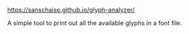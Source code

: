 https://sanschaise.github.io/glyph-analyzer/

A simple tool to print out all the available glyphs in a font file.
